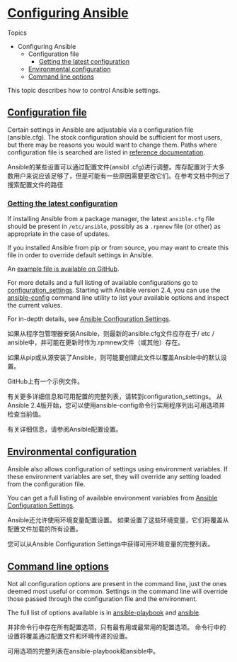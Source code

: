 # [Configuring Ansible](https://docs.ansible.com/ansible/latest/installation_guide/intro_configuration.html#id3)

Topics

- Configuring Ansible
  - Configuration file
    - [Getting the latest configuration](https://docs.ansible.com/ansible/latest/installation_guide/intro_configuration.html#getting-the-latest-configuration)
  - [Environmental configuration](https://docs.ansible.com/ansible/latest/installation_guide/intro_configuration.html#environmental-configuration)
  - [Command line options](https://docs.ansible.com/ansible/latest/installation_guide/intro_configuration.html#command-line-options)

This topic describes how to control Ansible settings.



## [Configuration file](https://docs.ansible.com/ansible/latest/installation_guide/intro_configuration.html#id4)

Certain settings in Ansible are adjustable via a configuration file (ansible.cfg). The stock configuration should be sufficient for most users, but there may be reasons you would want to change them. Paths where configuration file is searched are listed in [reference documentation](https://docs.ansible.com/ansible/latest/reference_appendices/config.html#ansible-configuration-settings-locations).

Ansible的某些设置可以通过配置文件(ansibl .cfg)进行调整。库存配置对于大多数用户来说应该足够了，但是可能有一些原因需要更改它们。在参考文档中列出了搜索配置文件的路径

### [Getting the latest configuration](https://docs.ansible.com/ansible/latest/installation_guide/intro_configuration.html#id5)

If installing Ansible from a package manager, the latest `ansible.cfg` file should be present in `/etc/ansible`, possibly as a `.rpmnew` file (or other) as appropriate in the case of updates.

If you installed Ansible from pip or from source, you may want to create this file in order to override default settings in Ansible.

An [example file is available on GitHub](https://github.com/ansible/ansible/blob/devel/examples/ansible.cfg).

For more details and a full listing of available configurations go to [configuration_settings](https://docs.ansible.com/ansible/latest/reference_appendices/config.html#ansible-configuration-settings). Starting with Ansible version 2.4, you can use the [ansible-config](https://docs.ansible.com/ansible/latest/cli/ansible-config.html#ansible-config) command line utility to list your available options and inspect the current values.

For in-depth details, see [Ansible Configuration Settings](https://docs.ansible.com/ansible/latest/reference_appendices/config.html#ansible-configuration-settings).

如果从程序包管理器安装Ansible，则最新的ansible.cfg文件应存在于/ etc / ansible中，并可能在更新时作为.rpmnew文件（或其他）存在。



如果从pip或从源安装了Ansible，则可能要创建此文件以覆盖Ansible中的默认设置。



GitHub上有一个示例文件。



有关更多详细信息和可用配置的完整列表，请转到configuration_settings。 从Ansible 2.4版开始，您可以使用ansible-config命令行实用程序列出可用选项并检查当前值。



有关详细信息，请参阅Ansible配置设置。

## [Environmental configuration](https://docs.ansible.com/ansible/latest/installation_guide/intro_configuration.html#id6)

Ansible also allows configuration of settings using environment variables. If these environment variables are set, they will override any setting loaded from the configuration file.

You can get a full listing of available environment variables from [Ansible Configuration Settings](https://docs.ansible.com/ansible/latest/reference_appendices/config.html#ansible-configuration-settings).

Ansible还允许使用环境变量配置设置。 如果设置了这些环境变量，它们将覆盖从配置文件加载的所有设置。



您可以从Ansible Configuration Settings中获得可用环境变量的完整列表。

## [Command line options](https://docs.ansible.com/ansible/latest/installation_guide/intro_configuration.html#id7)

Not all configuration options are present in the command line, just the ones deemed most useful or common. Settings in the command line will override those passed through the configuration file and the environment.

The full list of options available is in [ansible-playbook](https://docs.ansible.com/ansible/latest/cli/ansible-playbook.html#ansible-playbook) and [ansible](https://docs.ansible.com/ansible/latest/cli/ansible.html#ansible).

并非命令行中存在所有配置选项，只有最有用或最常用的配置选项。 命令行中的设置将覆盖通过配置文件和环境传递的设置。



可用选项的完整列表在ansible-playbook和ansible中。
